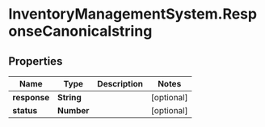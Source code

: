 # InventoryManagementSystem.ResponseCanonicalstring

## Properties
Name | Type | Description | Notes
------------ | ------------- | ------------- | -------------
**response** | **String** |  | [optional] 
**status** | **Number** |  | [optional] 


